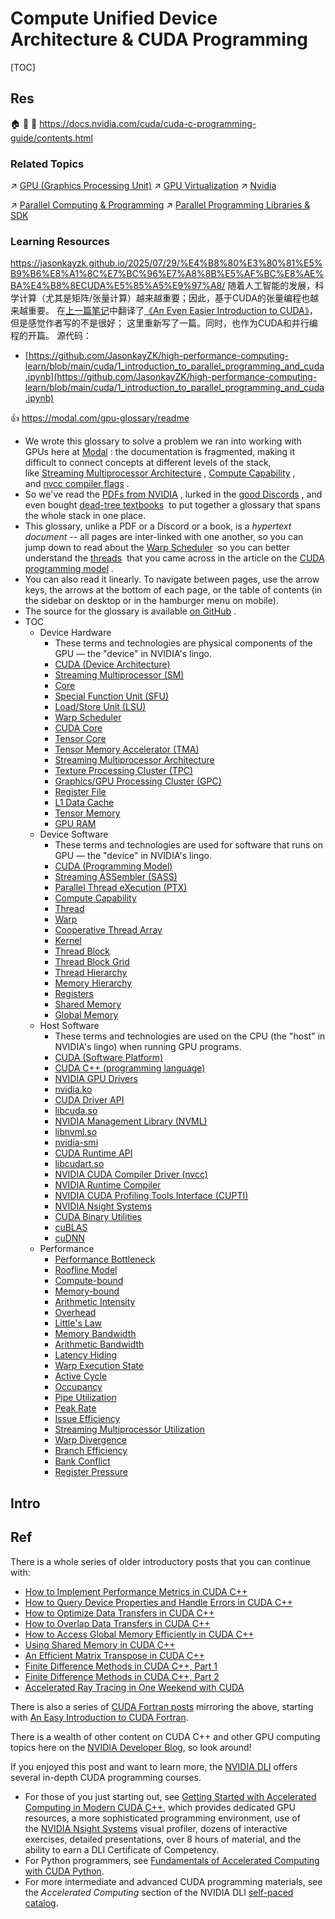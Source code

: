 # Compute Unified Device Architecture & CUDA Programming

[TOC]



## Res
🏠 
🚧 
📂 https://docs.nvidia.com/cuda/cuda-c-programming-guide/contents.html


### Related Topics
↗ [GPU (Graphics Processing Unit)](../../../../🔑%20CS%20Core/👷🏾‍♂️%20Computer%20(Host)%20System/Computer%20Architecture/Computer%20Microarchitectures%20(Computer%20Organization)%20&%20von%20Neumann%20Model/🚦%20Computer%20Processors%20&%20Logic%20Chips/📌%20Microprocessor%20&%20Microprocessors%20Unit%20(MPU)/GPU%20(Graphics%20Processing%20Unit)/GPU%20(Graphics%20Processing%20Unit).md)
↗ [GPU Virtualization](../../../🦄%20Computer%20Virtualization/Hardware%20Level%20Virtualization%20&%20Hypervisors/📌%20Hardware%20Virtualization/GPU%20Virtualization.md)
↗ [Nvidia](../../../../🗺%20CS%20Overview/Electronics%20&%20Information%20Technologies%20Business%20Fields%20Research/Hardware%20Industry%20&%20Manufacturers/Semiconductor%20Industry%20&%20Companies/Chip%20Manufacturers/Nvidia.md)

↗ [Parallel Computing & Programming](../../../../🧠%20Computing%20Methodologies/⚡️%20High%20Performance%20Computing/Parallel%20Computing%20&%20Programming/Parallel%20Computing%20&%20Programming.md)
↗ [Parallel Programming Libraries & SDK](../../../../🔑%20CS%20Core/👩‍💻%20Computer%20Languages%20&%20Programming%20Methodology/🛠️%20Programming%20Tool%20Chain/🚠%20Application%20Runtimes%20&%20SDKs/👯‍♀️%20Parallel%20Programming%20Libraries%20&%20SDK/Parallel%20Programming%20Libraries%20&%20SDK.md)


### Learning Resources
https://jasonkayzk.github.io/2025/07/29/%E4%B8%80%E3%80%81%E5%B9%B6%E8%A1%8C%E7%BC%96%E7%A8%8B%E5%AF%BC%E8%AE%BA%E4%B8%8ECUDA%E5%85%A5%E9%97%A8/
随着人工智能的发展，科学计算（尤其是矩阵/张量计算）越来越重要；因此，基于CUDA的张量编程也越来越重要。
在[上一篇笔记](https://github.com/JasonkayZK/high-performance-computing-learn/blob/main/cuda/0-an-even-easier-intro-to-cuda.ipynb)中翻译了[《An Even Easier Introduction to CUDA》](https://developer.nvidia.com/blog/even-easier-introduction-cuda/)，但是感觉作者写的不是很好；
这里重新写了一篇。同时，也作为CUDA和并行编程的开篇。
源代码：
- [https://github.com/JasonkayZK/high-performance-computing-learn/blob/main/cuda/1_introduction_to_parallel_programming_and_cuda.ipynb](https://github.com/JasonkayZK/high-performance-computing-learn/blob/main/cuda/1_introduction_to_parallel_programming_and_cuda.ipynb)

👍 https://modal.com/gpu-glossary/readme
- We wrote this glossary to solve a problem we ran into working with GPUs here at [Modal](https://modal.com/) : the documentation is fragmented, making it difficult to connect concepts at different levels of the stack, like [Streaming Multiprocessor Architecture](https://modal.com/gpu-glossary/device-hardware/streaming-multiprocessor-architecture) , [Compute Capability](https://modal.com/gpu-glossary/device-software/compute-capability) , and [nvcc compiler flags](https://modal.com/gpu-glossary/host-software) .
- So we've read the [PDFs from NVIDIA](https://docs.nvidia.com/cuda/pdf/PTX_Writers_Guide_To_Interoperability.pdf) , lurked in the [good Discords](https://discord.gg/gpumode) , and even bought [dead-tree textbooks](https://www.amazon.com/Professional-CUDA-Programming-John-Cheng/dp/1118739329)  to put together a glossary that spans the whole stack in one place.
- This glossary, unlike a PDF or a Discord or a book, is a _hypertext document_ -- all pages are inter-linked with one another, so you can jump down to read about the [Warp Scheduler](https://modal.com/gpu-glossary/device-hardware/warp-scheduler)  so you can better understand the [threads](https://modal.com/gpu-glossary/device-software/thread)  that you came across in the article on the [CUDA programming model](https://modal.com/gpu-glossary/host-software/cuda-c) .
- You can also read it linearly. To navigate between pages, use the arrow keys, the arrows at the bottom of each page, or the table of contents (in the sidebar on desktop or in the hamburger menu on mobile).
- The source for the glossary is available [on GitHub](https://github.com/modal-labs/gpu-glossary) .
- TOC
	- Device Hardware
		- These terms and technologies are physical components of the GPU — the "device" in NVIDIA's lingo.
		- [CUDA (Device Architecture)](https://modal.com/gpu-glossary/device-hardware/cuda-device-architecture)
		- [Streaming Multiprocessor (SM)](https://modal.com/gpu-glossary/device-hardware/streaming-multiprocessor)
		- [Core](https://modal.com/gpu-glossary/device-hardware/core)
		- [Special Function Unit (SFU)](https://modal.com/gpu-glossary/device-hardware/special-function-unit)
		- [Load/Store Unit (LSU)](https://modal.com/gpu-glossary/device-hardware/load-store-unit)
		- [Warp Scheduler](https://modal.com/gpu-glossary/device-hardware/warp-scheduler)
		- [CUDA Core](https://modal.com/gpu-glossary/device-hardware/cuda-core)
		- [Tensor Core](https://modal.com/gpu-glossary/device-hardware/tensor-core)
		- [Tensor Memory Accelerator (TMA)](https://modal.com/gpu-glossary/device-hardware/tensor-memory-accelerator)
		- [Streaming Multiprocessor Architecture](https://modal.com/gpu-glossary/device-hardware/streaming-multiprocessor-architecture)
		- [Texture Processing Cluster (TPC)](https://modal.com/gpu-glossary/device-hardware/texture-processing-cluster)
		- [Graphics/GPU Processing Cluster (GPC)](https://modal.com/gpu-glossary/device-hardware/graphics-processing-cluster)
		- [Register File](https://modal.com/gpu-glossary/device-hardware/register-file)
		- [L1 Data Cache](https://modal.com/gpu-glossary/device-hardware/l1-data-cache)
		- [Tensor Memory](https://modal.com/gpu-glossary/device-hardware/tensor-memory)
		- [GPU RAM](https://modal.com/gpu-glossary/device-hardware/gpu-ram)
	- Device Software
		- These terms and technologies are used for software that runs on GPU — the "device" in NVIDIA's lingo.
		- [CUDA (Programming Model)](https://modal.com/gpu-glossary/device-software/cuda-programming-model)
		- [Streaming ASSembler (SASS)](https://modal.com/gpu-glossary/device-software/streaming-assembler)
		- [Parallel Thread eXecution (PTX)](https://modal.com/gpu-glossary/device-software/parallel-thread-execution)
		- [Compute Capability](https://modal.com/gpu-glossary/device-software/compute-capability)
		- [Thread](https://modal.com/gpu-glossary/device-software/thread)
		- [Warp](https://modal.com/gpu-glossary/device-software/warp)
		- [Cooperative Thread Array](https://modal.com/gpu-glossary/device-software/cooperative-thread-array)
		- [Kernel](https://modal.com/gpu-glossary/device-software/kernel)
		- [Thread Block](https://modal.com/gpu-glossary/device-software/thread-block)
		- [Thread Block Grid](https://modal.com/gpu-glossary/device-software/thread-block-grid)
		- [Thread Hierarchy](https://modal.com/gpu-glossary/device-software/thread-hierarchy)
		- [Memory Hierarchy](https://modal.com/gpu-glossary/device-software/memory-hierarchy)
		- [Registers](https://modal.com/gpu-glossary/device-software/registers)
		- [Shared Memory](https://modal.com/gpu-glossary/device-software/shared-memory)
		- [Global Memory](https://modal.com/gpu-glossary/device-software/global-memory)
	- Host Software
		- These terms and technologies are used on the CPU (the "host" in NVIDIA's lingo) when running GPU programs.
		- [CUDA (Software Platform)](https://modal.com/gpu-glossary/host-software/cuda-software-platform)
		- [CUDA C++ (programming language)](https://modal.com/gpu-glossary/host-software/cuda-c)
		- [NVIDIA GPU Drivers](https://modal.com/gpu-glossary/host-software/nvidia-gpu-drivers)
		- [nvidia.ko](https://modal.com/gpu-glossary/host-software/nvidia-ko)
		- [CUDA Driver API](https://modal.com/gpu-glossary/host-software/cuda-driver-api)
		- [libcuda.so](https://modal.com/gpu-glossary/host-software/libcuda)
		- [NVIDIA Management Library (NVML)](https://modal.com/gpu-glossary/host-software/nvml)
		- [libnvml.so](https://modal.com/gpu-glossary/host-software/libnvml)
		- [nvidia-smi](https://modal.com/gpu-glossary/host-software/nvidia-smi)
		- [CUDA Runtime API](https://modal.com/gpu-glossary/host-software/cuda-runtime-api)
		- [libcudart.so](https://modal.com/gpu-glossary/host-software/libcudart)
		- [NVIDIA CUDA Compiler Driver (nvcc)](https://modal.com/gpu-glossary/host-software/nvcc)
		- [NVIDIA Runtime Compiler](https://modal.com/gpu-glossary/host-software/nvrtc)
		- [NVIDIA CUDA Profiling Tools Interface (CUPTI)](https://modal.com/gpu-glossary/host-software/cupti)
		- [NVIDIA Nsight Systems](https://modal.com/gpu-glossary/host-software/nsight-systems)
		- [CUDA Binary Utilities](https://modal.com/gpu-glossary/host-software/cuda-binary-utilities)
		- [cuBLAS](https://modal.com/gpu-glossary/host-software/cublas)
		- [cuDNN](https://modal.com/gpu-glossary/host-software/cudnn)
	- Performance
		- [Performance Bottleneck](https://modal.com/gpu-glossary/perf/performance-bottleneck)
		- [Roofline Model](https://modal.com/gpu-glossary/perf/roofline-model)
		- [Compute-bound](https://modal.com/gpu-glossary/perf/compute-bound)
		- [Memory-bound](https://modal.com/gpu-glossary/perf/memory-bound)
		- [Arithmetic Intensity](https://modal.com/gpu-glossary/perf/arithmetic-intensity)
		- [Overhead](https://modal.com/gpu-glossary/perf/overhead)
		- [Little's Law](https://modal.com/gpu-glossary/perf/littles-law)
		- [Memory Bandwidth](https://modal.com/gpu-glossary/perf/memory-bandwidth)
		- [Arithmetic Bandwidth](https://modal.com/gpu-glossary/perf/arithmetic-bandwidth)
		- [Latency Hiding](https://modal.com/gpu-glossary/perf/latency-hiding)
		- [Warp Execution State](https://modal.com/gpu-glossary/perf/warp-execution-state)
		- [Active Cycle](https://modal.com/gpu-glossary/perf/active-cycle)
		- [Occupancy](https://modal.com/gpu-glossary/perf/occupancy)
		- [Pipe Utilization](https://modal.com/gpu-glossary/perf/pipe-utilization)
		- [Peak Rate](https://modal.com/gpu-glossary/perf/peak-rate)
		- [Issue Efficiency](https://modal.com/gpu-glossary/perf/issue-efficiency)
		- [Streaming Multiprocessor Utilization](https://modal.com/gpu-glossary/perf/streaming-multiprocessor-utilization)
		- [Warp Divergence](https://modal.com/gpu-glossary/perf/warp-divergence)
		- [Branch Efficiency](https://modal.com/gpu-glossary/perf/branch-efficiency)
		- [Bank Conflict](https://modal.com/gpu-glossary/perf/bank-conflict)
		- [Register Pressure](https://modal.com/gpu-glossary/perf/register-pressure)



## Intro



## Ref
[CUDA | wikipedia]: https://en.wikipedia.org/wiki/CUDA
[An Even Easier Introduction to CUDA (Updated) | Nvidia]: https://developer.nvidia.com/blog/even-easier-introduction-cuda/
There is a whole series of older introductory posts that you can continue with:
- [How to Implement Performance Metrics in CUDA C++](https://developer.nvidia.com/blog/how-implement-performance-metrics-cuda-cc/)
- [How to Query Device Properties and Handle Errors in CUDA C++](https://developer.nvidia.com/blog/how-query-device-properties-and-handle-errors-cuda-cc/)
- [How to Optimize Data Transfers in CUDA C++](https://developer.nvidia.com/blog/how-optimize-data-transfers-cuda-cc/)
- [How to Overlap Data Transfers in CUDA C++](https://developer.nvidia.com/blog/how-overlap-data-transfers-cuda-cc/)
- [How to Access Global Memory Efficiently in CUDA C++](https://developer.nvidia.com/blog/how-access-global-memory-efficiently-cuda-c-kernels/)
- [Using Shared Memory in CUDA C++](https://developer.nvidia.com/blog/using-shared-memory-cuda-cc/)
- [An Efficient Matrix Transpose in CUDA C++](https://developer.nvidia.com/blog/efficient-matrix-transpose-cuda-cc/)
- [Finite Difference Methods in CUDA C++, Part 1](https://developer.nvidia.com/blog/finite-difference-methods-cuda-cc-part-1/)
- [Finite Difference Methods in CUDA C++, Part 2](https://developer.nvidia.com/blog/finite-difference-methods-cuda-c-part-2/)
- [Accelerated Ray Tracing in One Weekend with CUDA](https://developer.nvidia.com/blog/accelerated-ray-tracing-cuda/)

There is also a series of [CUDA Fortran posts](https://developer.nvidia.com/blog/tag/cuda-fortran/) mirroring the above, starting with [An Easy Introduction to CUDA Fortran](https://developer.nvidia.com/blog/easy-introduction-cuda-fortran/).

There is a wealth of other content on CUDA C++ and other GPU computing topics here on the [NVIDIA Developer Blog](https://developer.nvidia.com/blog/), so look around!

If you enjoyed this post and want to learn more, the [NVIDIA DLI](https://nvidia.com/dli) offers several in-depth CUDA programming courses.
- For those of you just starting out, see [Getting Started with Accelerated Computing in Modern CUDA C++](https://learn.nvidia.com/courses/course-detail?course_id=course-v1:DLI+S-AC-04+V1), which provides dedicated GPU resources, a more sophisticated programming environment, use of the [NVIDIA Nsight Systems](https://developer.nvidia.com/nsight-systems) visual profiler, dozens of interactive exercises, detailed presentations, over 8 hours of material, and the ability to earn a DLI Certificate of Competency.
- For Python programmers, see [Fundamentals of Accelerated Computing with CUDA Python](https://courses.nvidia.com/courses/course-v1:DLI+C-AC-02+V1/about).
- For more intermediate and advanced CUDA programming materials, see the _Accelerated Computing_ section of the NVIDIA DLI [self-paced catalog](https://learn.nvidia.com/en-us/training/self-paced-courses).

[GPU与CUDA]: https://qiankunli.github.io/2025/03/22/cuda.html
